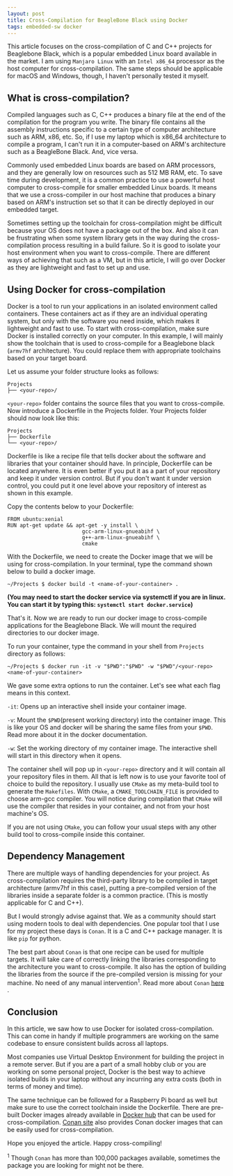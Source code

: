 ```yaml
---
layout: post
title: Cross-Compilation for BeagleBone Black using Docker
tags: embedded-sw docker
---
```

This article focuses on the cross-compilation of C and C++ projects for Beaglebone Black, which is a popular embedded Linux board available in the market. I am using `Manjaro Linux` with an `Intel x86_64` processor as the host computer for cross-compilation. The same steps should be applicable for macOS and Windows, though, I haven't personally tested it myself.
## What is cross-compilation?
Compiled languages such as C, C++ produces a binary file at the end of the compilation for the program you write. The binary file contains all the assembly instructions specific to a certain type of computer architecture such as ARM, x86, etc. So, if I use my laptop which is x86_64 architecture to compile a program, I can't run it in a computer-based on ARM's architecture such as a BeagleBone Black. And, vice versa. 

Commonly used embedded Linux boards are based on ARM processors, and they are generally low on resources such as 512 MB RAM, etc. To save time during development, it is a common practice to use a powerful host computer to cross-compile for smaller embedded Linux boards. It means that we use a cross-compiler in our host machine that produces a binary based on ARM's instruction set so that it can be directly deployed in our embedded target. 

Sometimes setting up the toolchain for cross-compilation might be difficult because your OS does not have a package out of the box. And also it can be frustrating when some system library gets in the way during the cross-compilation process resulting in a build failure. So it is good to isolate your host environment when you want to cross-compile. There are different ways of achieving that such as a VM, but in this article, I will go over Docker as they are lightweight and fast to set up and use. 

## Using Docker for cross-compilation
Docker is a tool to run your applications in an isolated environment called containers. These containers act as if they are an individual operating system, but only with the software you need inside, which makes it lightweight and fast to use. To start with cross-compilation, make sure Docker is installed correctly on your computer. In this example, I will mainly show the toolchain that is used to cross-compile for a Beaglebone black (`armv7hf` architecture). You could replace them with appropriate toolchains based on your target board. 

Let us assume your folder structure looks as follows: 
```
Projects
├── <your-repo>/
```
`<your-repo>` folder contains the source files that you want to cross-compile. Now introduce a Dockerfile in the Projects folder. Your Projects folder should now look like this: 

```
Projects
├── Dockerfile
└── <your-repo>/
```
Dockerfile is like a recipe file that tells docker about the software and libraries that your container should have. In principle, Dockerfile can be located anywhere. It is even better if you put it as a part of your repository and keep it under version control. But if you don't want it under version control, you could put it one level above your repository of interest as shown in this example.

Copy the contents below to your Dockerfile:
```
FROM ubuntu:xenial
RUN apt-get update && apt-get -y install \
                        gcc-arm-linux-gnueabihf \ 
                        g++-arm-linux-gnueabihf \
                        cmake 
```
With the Dockerfile, we need to create the Docker image that we will be using for cross-compilation.
In your terminal, type the command shown below to build a docker image.
```
~/Projects $ docker build -t <name-of-your-container> . 
```
**(You may need to start the docker service via systemctl if you are in linux. You can start it by typing this: `systemctl start docker.service`)**

That's it. Now we are ready to run our docker image to cross-compile applications for the Beaglebone Black. We will mount the required directories to our docker image.

To run your container, type the command in your shell from `Projects` directory as follows:
```
~/Projects $ docker run -it -v "$PWD":"$PWD" -w "$PWD"/<your-repo> <name-of-your-container>
```
We gave some extra options to run the container. Let's see what each flag means in this context. 

`-it`: Opens up an interactive shell inside your container image. 

`-v`: Mount the `$PWD`(present working directory) into the container image. This is like your OS and docker will be sharing the same files from your `$PWD`. Read more about it in the docker documentation. 

`-w`: Set the working directory of my container image. The interactive shell will start in this directory when it opens. 

The container shell will pop up in `<your-repo>` directory and it will contain all your repository files in them. All that is left now is to use your favorite tool of choice to build the repository. I usually use `CMake` as my meta-build tool to generate the `Makefiles`. With `CMake`, a `CMAKE_TOOLCHAIN_FILE` is provided to choose arm-gcc compiler. You will notice during compilation that `CMake` will use the compiler that resides in your container, and not from your host machine's OS.

 If you are not using `CMake`, you can follow your usual steps with any other build tool to cross-compile inside this container.  

## Dependency Management
There are multiple ways of handling dependencies for your project. As cross-compilation requires the third-party library to be compiled in target architecture (armv7hf in this case), putting a pre-compiled version of the libraries inside a separate folder is a common practice. (This is mostly applicable for C and C++).

But I would strongly advise against that. We as a community should start using modern tools to deal with dependencies. One popular tool that I use for my project these days is `Conan`. It is a C and C++ package manager. It is like `pip` for python.

The best part about `Conan` is that one recipe can be used for multiple targets. It will take care of correctly linking the libraries corresponding to the architecture you want to cross-compile. It also has the option of building the libraries from the source if the pre-compiled version is missing for your machine. No need of any manual intervention<sup>1</sup>. Read more about `Conan` [ here ](https://docs.conan.io/en/latest/introduction.html). 

## Conclusion

In this article, we saw how to use Docker for isolated cross-compilation. This can come in handy if multiple programmers are working on the same codebase to ensure consistent builds across all laptops. 

Most companies use Virtual Desktop Environment for building the project in a remote server. But if you are a part of a small hobby club or you are working on some personal project, Docker is the best way to achieve isolated builds in your laptop without any incurring any extra costs (both in terms of money and time).

The same technique can be followed for a Raspberry Pi board as well but make sure to use the correct toolchain inside the Dockerfile. There are pre-built Docker images already available in [Docker hub](https://hub.docker.com/) that can be used for cross-compilation. [Conan site](https://docs.conan.io/en/latest/howtos/run_conan_in_docker.html#using-the-images-to-cross-build-packages) also provides Conan docker images that can be easily used for cross-compilation.

Hope you enjoyed the article. Happy cross-compiling!

<sup>1</sup> Though `Conan` has more than 100,000 packages available, sometimes the package you are looking for might not be there. 


